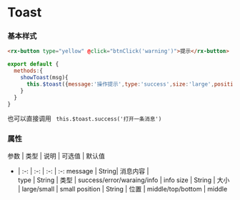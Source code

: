 # Toast

### 基本样式

```html
<rx-button type="yellow" @click="btnClick('warning')">提示</rx-button>
```

``` javascript 
export default {
  methods:{
    showToast(msg){
      this.$toast({message:'操作提示',type:'success',size:'large',position:'middle'})
    }
  }
}
```
也可以直接调用 ` this.$toast.success('打开一条消息')`

### 属性

参数 | 类型 | 说明 | 可选值 | 默认值 
- | :-: | :-: | :-: | :-:
message | String| 消息内容 |  
type | String | 类型 | success/error/waraing/info | info
size | String | 大小 | large/small | small
position | String | 位置 | middle/top/bottom | middle

